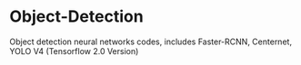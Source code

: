 # Object-Detection
Object detection neural networks codes, includes Faster-RCNN, Centernet, YOLO V4 (Tensorflow 2.0 Version)
